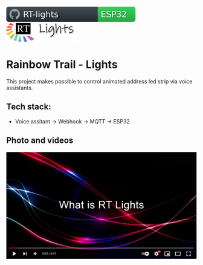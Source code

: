 ![](/docs/badge_rtl.svg)![](/docs/logosmall.png)
# Rainbow Trail - Lights

This project makes possible to control animated address led strip via voice assistants.

## Tech stack:
- Voice assitant -> Webhook -> MQTT -> ESP32


## Photo and videos


[![Watch the video](/docs/rt-lights_github_prev.png)](https://youtu.be/5XOH2PYeXF0)
